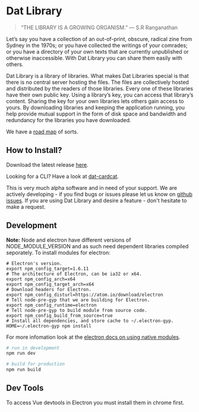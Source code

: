 # Dat Library

> “THE LIBRARY IS A GROWING ORGANISM.”
> — S.R Ranganathan

Let’s say you have a collection of an out-of-print, obscure, radical zine from Sydney in the 1970s; or you have collected the writings of your comrades; or you have a directory of your own texts that are currently unpublished or otherwise inaccessible. With Dat Library you can share them easily with others.

Dat Library is a library of libraries. What makes Dat Libraries special is that there is no central server hosting the files. The files are collectively hosted and distributed by the readers of those libraries. Every one of these libraries have their own public key. Using a library’s key, you can access that library’s content. Sharing the key for your own libraries lets others gain access to yours. By downloading libraries and keeping the application running, you help provide mutual support in the form of disk space and bandwidth and redundancy for the libraries you have downloaded.

We have a [road map](https://github.com/e-e-e/dat-library/wiki/Roadmap) of sorts.

## How to Install?

Download the latest release [here](https://github.com/e-e-e/dat-library/releases).

Looking for a CLI? Have a look at [dat-cardcat](https://github.com/sdockray/dat-cardcat).

This is very much alpha software and in need of your support. We are actively developing - if you find bugs or issues please let us know on [github issues](https://github.com/e-e-e/dat-library/issues). If you are using Dat Library and desire a feature - don't hesitate to make a request.

## Development

**Note:** Node and electron have different versions of NODE_MODULE_VERSION and as such need dependent libraries compiled seporately.
To install modules for electron:
```
# Electron's version.
export npm_config_target=1.6.11
# The architecture of Electron, can be ia32 or x64.
export npm_config_arch=x64
export npm_config_target_arch=x64
# Download headers for Electron.
export npm_config_disturl=https://atom.io/download/electron
# Tell node-pre-gyp that we are building for Electron.
export npm_config_runtime=electron
# Tell node-pre-gyp to build module from source code.
export npm_config_build_from_source=true
# Install all dependencies, and store cache to ~/.electron-gyp.
HOME=~/.electron-gyp npm install
```
For more infomation look at the [electron docs on using native modules](https://electron.atom.io/docs/tutorial/using-native-node-modules/).

```bash
# run in development
npm run dev

# build for production
npm run build
```

## Dev Tools

To access Vue devtools in Electron you must install them in chrome first.

